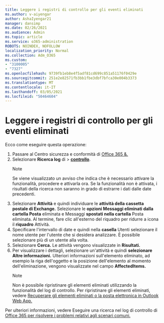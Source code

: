 ```yaml
---
title: Leggere i registri di controllo per gli eventi eliminati
ms.author: v-aiyengar
author: AshaIyengar21
manager: dansimp
ms.date: 02/26/2021
ms.audience: Admin
ms.topic: article
ms.service: o365-administration
ROBOTS: NOINDEX, NOFOLLOW
localization_priority: Normal
ms.collection: Adm_O365
ms.custom:
- "3100005"
- "7327"
ms.openlocfilehash: 9739fb1eb8e4f5adf81cd699c851a51176f0429e
ms.sourcegitcommit: 251e2e82571fb3bb1fbe3dbf7bfca30e004b3373
ms.translationtype: MT
ms.contentlocale: it-IT
ms.lasthandoff: 03/05/2021
ms.locfileid: "50464604"
---
```

# <a name="read-the-audit-logs-for-deleted-events"></a>Leggere i registri di controllo per gli eventi eliminati

Ecco come eseguire questa operazione:

1. Passare al Centro sicurezza e conformità di [Office 365 &.](https://go.microsoft.com/fwlink/p/?linkid=2077143)
1. Selezionare **Ricerca log** di  >  [**controllo**](https://go.microsoft.com/fwlink/?linkid=2103759).
    > [!NOTE]
    > Se viene visualizzato un avviso che indica che è necessario attivare la funzionalità, procedere e attivarla ora. Se la funzionalità non è attivata, i risultati della ricerca non saranno in grado di estrarre i dati dalle date precedenti.
1. Selezionare **Attività** e quindi individuare le **attività della cassetta postale di Exchange.** Selezionare le **opzioni Messaggi eliminati dalla cartella Posta** eliminata e Messaggi **spostati nella cartella** Posta eliminata. Al termine, fare clic all'esterno del riquadro per ridurre a icona il **riquadro** Attività.
1. Specificare l'intervallo di date e quindi nella **casella** Utenti selezionare il nome utente per l'utente che si desidera analizzare. È possibile selezionare più di un utente alla volta.
1. Selezionare **Cerca.** Le attività vengono visualizzate in **Risultati.**
1. Per visualizzare i dettagli, selezionare un'attività e quindi **selezionare Altre informazioni.** Ulteriori informazioni sull'elemento eliminato, ad esempio la riga dell'oggetto e la posizione dell'elemento al momento dell'eliminazione, vengono visualizzate nel campo **AffectedItems.**
    > [!NOTE]
    > Non è possibile ripristinare gli elementi eliminati utilizzando la funzionalità del log di controllo. Per ripristinare gli elementi eliminati, vedere [Recuperare gli elementi eliminati o la posta elettronica in Outlook Web App.](https://go.microsoft.com/fwlink/?linkid=2103759)

Per ulteriori informazioni, vedere Eseguire una ricerca nel log di controllo di [Office 365 per risolvere i problemi relativi agli scenari comuni.](https://go.microsoft.com/fwlink/?linkid=2103944)
